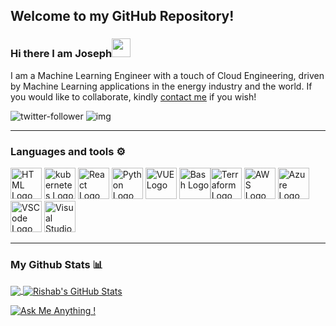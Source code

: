 ## Welcome to my GitHub Repository!
### Hi there I am Joseph<img src="https://raw.githubusercontent.com/MartinHeinz/MartinHeinz/master/wave.gif" width="30px">
I am a Machine Learning Engineer with a touch of Cloud Engineering, driven by Machine Learning applications in the energy industry and the world.  If you would like to collaborate, kindly [contact me](https://github.com/yohanesnuwara/yohanesnuwara#-contact-me) if you wish!
<br/>


![twitter-follower](https://img.shields.io/twitter/follow/ace_sprint?style=social) ![img](https://img.shields.io/badge/LinkedIn-0077B5?style=for-the-badge&logo=linkedin&logoColor=white)

---

### Languages and tools ⚙️
<!-- For more icons please follow  https://github.com/MikeCodesDotNET/ColoredBadges -->
<p>
<img src="https://cdn.worldvectorlogo.com/logos/html5.svg" alt="HTML Logo" width="50" height="50"/> <img src="https://github.com/octo-technology/kubernetes-icons/tree/master/svg/k8s_resources/labeled" alt="kubernetes Logo" width="50" height="50"/> <img src="https://cdn.worldvectorlogo.com/logos/react-2.svg" alt="React Logo" width="50" height="50"/> <img src="https://cdn.worldvectorlogo.com/logos/python-5.svg" alt="Python Logo" width="50" height="50"/> <img src="https://cdn.worldvectorlogo.com/logos/vue-9.svg" alt="VUE Logo" width="50" height="50"/> <img src="https://cdn.worldvectorlogo.com/logos/bash-1.svg" alt="Bash Logo" width="50" height="50"/><img src="https://cdn.worldvectorlogo.com/logos/terraform-enterprise.svg" alt="Terraform Logo" width="50" height="50"/> <img src="https://cdn.worldvectorlogo.com/logos/aws-2.svg" alt="AWS Logo" width="50" height="50"/> <img src="https://cdn.worldvectorlogo.com/logos/azure-1.svg" alt="Azure Logo" width="50" height="50"/> <img src="https://cdn.worldvectorlogo.com/logos/visual-studio-code-1.svg" alt="VSCode Logo" width="50" height="50"/> <img src="https://cdn.worldvectorlogo.com/logos/visual-studio-2013.svg" alt="Visual Studio Logo" width="50" height="50"/>
</p>

---
### My Github Stats 📊

<a href="https://github.com/Josepholaidepetro/olaidejoseph">
  <img align="center" src="https://github-readme-stats.vercel.app/api/top-langs/?username=Josepholaidepetro&hide=java,html&title_color=ffffff&text_color=c9cacc&icon_color=2bbc8a&bg_color=1d1f21" />
</a>
<a href="https://github.com/Josepholaidepetro/olaidejoseph/">
  <img align="center" src="https://github-readme-stats.vercel.app/api?username=Josepholaidepetro&show_icons=true&line_height=27&count_private=true&title_color=ffffff&text_color=c9cacc&icon_color=2bbc8a&bg_color=1d1f21" alt="Rishab's GitHub Stats" />
</a>


[![Ask Me Anything !](https://img.shields.io/badge/Ask%20me-anything-1abc9c.svg)](https://GitHub.com/Naereen/ama)
